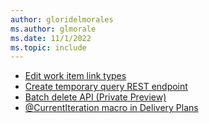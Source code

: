 ```yaml
---
author: gloridelmorales
ms.author: glmorale
ms.date: 11/1/2022
ms.topic: include
---
```


- [Edit work item link types](#edit-work-item-link-types)
- [Create temporary query REST endpoint](#create-temporary-query-rest-endpoint)
- [Batch delete API (Private Preview)](#batch-delete-api-private-preview)
- [@CurrentIteration macro in Delivery Plans](#@currentiteration-macro-in-delivery-plans)